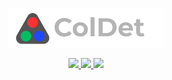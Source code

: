 <p align="center">
  <img src="LOGO.png" alt="Logo" width="250"/>
</p>

<p align="center">
  <a href="https://github.com/LightingDev/ColDet/">
    <img src="https://img.shields.io/badge/GitHub-181717?style=for-the-badge&logo=github&logoColor=white"/>
  </a>
  <a href="https://huggingface.co/spaces/theguywhosucks/coldet-demo/">
    <img src="https://img.shields.io/badge/HuggingFace-FFD21E?style=for-the-badge&logo=huggingface&logoColor=black"/>
  </a>
  <a href="https://huggingface.co/spaces/theguywhosucks/coldet-demo/">
    <img src="https://img.shields.io/badge/Demo-1E90FF?style=for-the-badge&logo=googlechrome&logoColor=white"/>
  </a>
</p>
